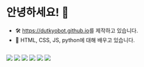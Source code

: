 # 안녕하세요! 👋

- 🛠 <a href="https://dutkyobot.github.io/">https://dutkyobot.github.io</a>를 제작하고 있습니다.
- 🌱 HTML, CSS, JS, python에 대해 배우고 있습니다.

## 

<img src="https://img.shields.io/badge/Chatgpt-D9D9D9?style=flat-square&logo=OpenAI&logoColor=333333"/> <img src="https://img.shields.io/badge/Google Gemini-8E75B2?style=flat-square&logo=OpenAI&logoColor=333333"/> <img src="https://img.shields.io/badge/HTML-E34F26?style=flat-square&logo=HTML5&logoColor=white"/> <img src="https://img.shields.io/badge/CSS-1572B6?style=flat-square&logo=CSS3&logoColor=white"/> <img src="https://img.shields.io/badge/JS-F7DF1E?style=flat-square&logo=JSS&logoColor=333333"/> <img src="https://img.shields.io/badge/Python-ffdf76?style=flat-square&logo=Python&logoColor=333333"/>

<!-- <img src="https://img.shields.io/badge/기술명-색상코드?style=flat-square&logo=로고&logoColor=색상"/> -->

